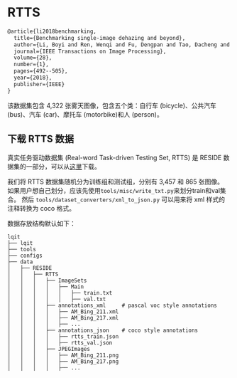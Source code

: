 # RTTS

```latex
@article{li2018benchmarking,
  title={Benchmarking single-image dehazing and beyond},
  author={Li, Boyi and Ren, Wenqi and Fu, Dengpan and Tao, Dacheng and Feng, Dan and Zeng, Wenjun and Wang, Zhangyang},
  journal={IEEE Transactions on Image Processing},
  volume={28},
  number={1},
  pages={492--505},
  year={2018},
  publisher={IEEE}
}
```

该数据集包含 4,322 张雾天图像，包含五个类：自行车 (bicycle)、公共汽车 (bus)、汽车 (car)、摩托车 (motorbike)和人 (person)。

## 下载 RTTS 数据

真实任务驱动数据集 (Real-word Task-driven Testing Set, RTTS) 是 RESIDE 数据集的一部分，可以从[这里](https://drive.google.com/file/d/15Ei1cHGVqR1mXFep43BO7nkHq1IEGh1e/view?usp=sharing)下载。

我们将 RTTS 数据集随机分为训练组和测试组，分别有 3,457 和 865 张图像。
如果用户想自己划分，应该先使用`tools/misc/write_txt.py`来划分train和val集合。
然后 `tools/dataset_converters/xml_to_json.py` 可以用来将 xml 样式的注释转换为 coco 格式。

数据存放结构默认如下：

```text
lqit
├── lqit
├── tools
├── configs
├── data
│   ├── RESIDE
│   │   ├── RTTS
│   │   │   ├── ImageSets
│   │   │   │   ├── Main
│   │   │   │   │   ├── train.txt
│   │   │   │   │   ├── val.txt
│   │   │   ├── annotations_xml     # pascal voc style annotations
│   │   │   │   ├── AM_Bing_211.xml
│   │   │   │   ├── AM_Bing_217.xml
│   │   │   │   ├── ...
│   │   │   ├── annotations_json    # coco style annotations
│   │   │   │   ├── rtts_train.json
│   │   │   │   ├── rtts_val.json
│   │   │   ├── JPEGImages
│   │   │   │   ├── AM_Bing_211.png
│   │   │   │   ├── AM_Bing_217.png
│   │   │   │   ├── ...
```
